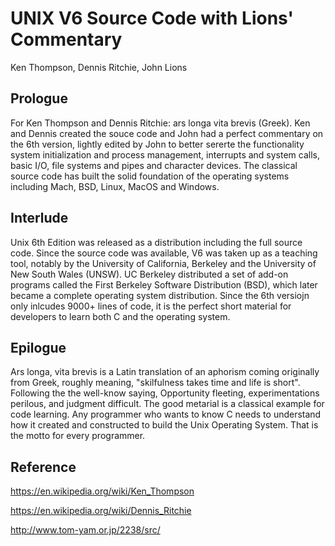 # UNIX V6 Source Code with  Lions' Commentary
Ken Thompson, Dennis Ritchie, John Lions

## Prologue 

For Ken Thompson and Dennis Ritchie: ars longa vita brevis (Greek). Ken and Dennis created the souce code and John had a perfect commentary on the 6th version, lightly edited by John to better sererte the functionality system initialization and process management, interrupts and system calls, basic I/O, file systems and pipes and character devices. The classical source code has built the solid foundation of the operating systems including Mach, BSD, Linux, MacOS and Windows.  

## Interlude

Unix 6th Edition was released as a distribution including the full source code. Since the source code was available, V6 was taken up as a teaching tool, notably by the University of California, Berkeley and the University of New South Wales (UNSW). UC Berkeley distributed a set of add-on programs called the First Berkeley Software Distribution (BSD), which later became a complete operating system distribution. Since the 6th versiojn only inlcudes 9000+ lines of code, it is the perfect short material for developers to learn both C and the operating system. 

## Epilogue

Ars longa, vita brevis is a Latin translation of an aphorism coming originally from Greek, roughly meaning, "skilfulness takes time and life is short". Following the the well-know saying, Opportunity fleeting, experimentations perilous, and judgment difficult. The good metarial is a classical example for code learning. Any programmer who wants to know C needs to understand how it created and constructed to build the Unix Operating System. That is the motto for every programmer. 

## Reference

https://en.wikipedia.org/wiki/Ken_Thompson

https://en.wikipedia.org/wiki/Dennis_Ritchie

http://www.tom-yam.or.jp/2238/src/
